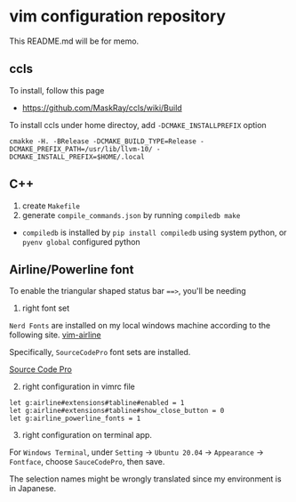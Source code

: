 # vim configuration repository

This README.md will be for memo.

## ccls

To install, follow this page

- https://github.com/MaskRay/ccls/wiki/Build

To install ccls under home directoy, add `-DCMAKE_INSTALLPREFIX` option

```
cmakke -H. -BRelease -DCMAKE_BUILD_TYPE=Release -DCMAKE_PREFIX_PATH=/usr/lib/llvm-10/ -DCMAKE_INSTALL_PREFIX=$HOME/.local
```

## C++

1. create `Makefile`
2. generate `compile_commands.json` by running `compiledb make`

- `compiledb` is installed by `pip install compiledb` using system python, or `pyenv global` configured python

## Airline/Powerline font


To enable the triangular shaped status bar `==>`, you'll be needing

1. right font set

`Nerd Fonts` are installed on my local windows machine according to the following site.
[vim-airline](https://blog.htkyama.org/vim_airline)

Specifically, `SourceCodePro` font sets are installed.


[Source Code Pro](https://github.com/ryanoasis/nerd-fonts/tree/master/patched-fonts/SourceCodePro)

2. right configuration in vimrc file

```
let g:airline#extensions#tabline#enabled = 1
let g:airline#extensions#tabline#show_close_button = 0
let g:airline_powerline_fonts = 1
```  

3. right configuration on terminal app.

For `Windows Terminal`, under `Setting` -> `Ubuntu 20.04` -> `Appearance` -> `Fontface`, choose `SauceCodePro`, then save.

The selection names might be wrongly translated since my environment is in Japanese. 
